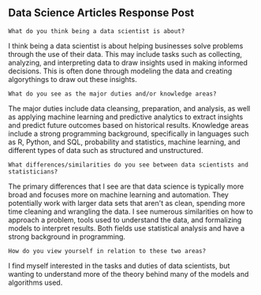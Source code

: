 ## Data Science Articles Response Post

`What do you think being a data scientist is about?`

I think being a data scientist is about helping businesses solve problems through the use of their data.
This may include tasks such as collecting, analyzing, and interpreting data to draw insights
used in making informed decisions. This is often done through modeling the data and creating 
algorythings to draw out these insights.

`What do you see as the major duties and/or knowledge areas?`

The major duties include data cleansing, preparation, and analysis, as well as 
applying machine learning and predictive analytics to extract insights and 
predict future outcomes based on historical results. Knowledge areas include a 
strong programming background, specifically in languages such as R, Python, and SQL,
probability and statistics, machine learning, and different types of data such as 
structured and unstructured.

`What differences/similarities do you see between data scientists and statisticians?`

The primary differences that I see are that data science is typically more broad and 
focuses more on machine learning and automation. They potentially work with larger data
sets that aren't as clean, spending more time cleaning and wrangling the data. I see 
numerous similarities on how to approach a problem, tools used to understand the data, 
and formalizing models to interpret results. Both fields use statistical analysis and 
have a strong background in programming.

`How do you view yourself in relation to these two areas?`

I find myself interested in the tasks and duties of data scientists, but wanting to 
understand more of the theory behind many of the models and algorithms used. 
